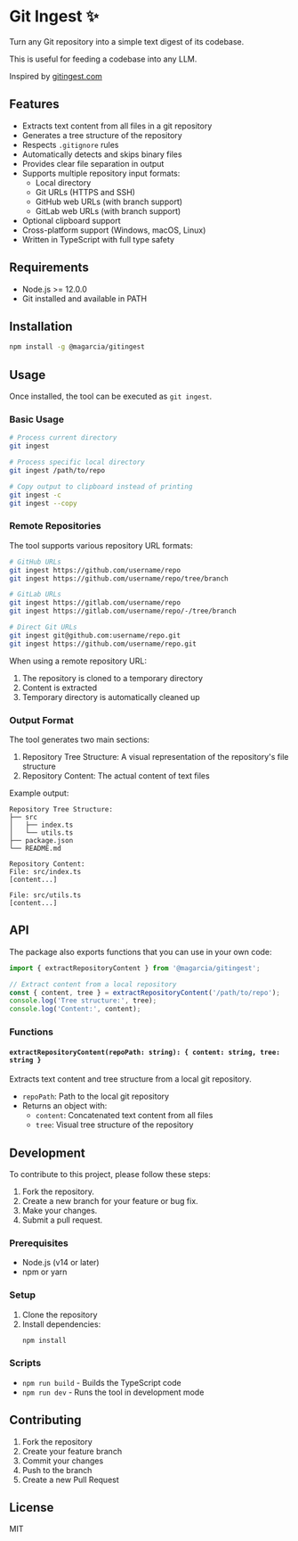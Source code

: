 # Git Ingest ✨ 

Turn any Git repository into a simple text digest of its codebase.

This is useful for feeding a codebase into any LLM.

Inspired by [gitingest.com](https://gitingest.com/)

## Features

- Extracts text content from all files in a git repository
- Generates a tree structure of the repository
- Respects `.gitignore` rules
- Automatically detects and skips binary files
- Provides clear file separation in output
- Supports multiple repository input formats:
  - Local directory
  - Git URLs (HTTPS and SSH)
  - GitHub web URLs (with branch support)
  - GitLab web URLs (with branch support)
- Optional clipboard support
- Cross-platform support (Windows, macOS, Linux)
- Written in TypeScript with full type safety

## Requirements

- Node.js >= 12.0.0
- Git installed and available in PATH

## Installation

```bash
npm install -g @magarcia/gitingest
```

## Usage

Once installed, the tool can be executed as `git ingest`.

### Basic Usage

```bash
# Process current directory
git ingest

# Process specific local directory
git ingest /path/to/repo

# Copy output to clipboard instead of printing
git ingest -c
git ingest --copy
```

### Remote Repositories

The tool supports various repository URL formats:

```bash
# GitHub URLs
git ingest https://github.com/username/repo
git ingest https://github.com/username/repo/tree/branch

# GitLab URLs
git ingest https://gitlab.com/username/repo
git ingest https://gitlab.com/username/repo/-/tree/branch

# Direct Git URLs
git ingest git@github.com:username/repo.git
git ingest https://github.com/username/repo.git
```

When using a remote repository URL:
1. The repository is cloned to a temporary directory
2. Content is extracted
3. Temporary directory is automatically cleaned up

### Output Format

The tool generates two main sections:
1. Repository Tree Structure: A visual representation of the repository's file structure
2. Repository Content: The actual content of text files

Example output:
```
Repository Tree Structure:
├── src
│   ├── index.ts
│   └── utils.ts
├── package.json
└── README.md

Repository Content:
File: src/index.ts
[content...]

File: src/utils.ts
[content...]
```

## API

The package also exports functions that you can use in your own code:

```typescript
import { extractRepositoryContent } from '@magarcia/gitingest';

// Extract content from a local repository
const { content, tree } = extractRepositoryContent('/path/to/repo');
console.log('Tree structure:', tree);
console.log('Content:', content);
```

### Functions

#### `extractRepositoryContent(repoPath: string): { content: string, tree: string }`

Extracts text content and tree structure from a local git repository.

- `repoPath`: Path to the local git repository
- Returns an object with:
  - `content`: Concatenated text content from all files
  - `tree`: Visual tree structure of the repository

## Development

To contribute to this project, please follow these steps:

1.  Fork the repository.
2.  Create a new branch for your feature or bug fix.
3.  Make your changes.
4.  Submit a pull request.

### Prerequisites

- Node.js (v14 or later)
- npm or yarn

### Setup

1. Clone the repository
2. Install dependencies:
   ```bash
   npm install
   ```

### Scripts

- `npm run build` - Builds the TypeScript code
- `npm run dev` - Runs the tool in development mode


## Contributing

1. Fork the repository
2. Create your feature branch
3. Commit your changes
4. Push to the branch
5. Create a new Pull Request

## License

MIT
